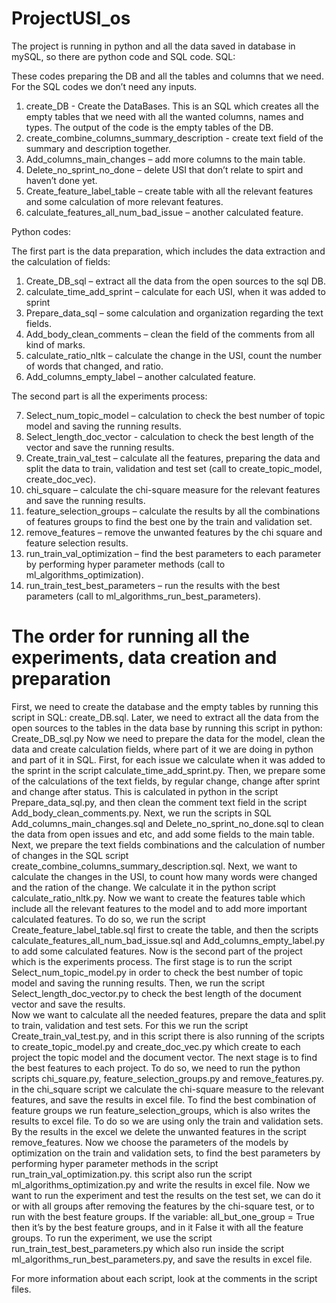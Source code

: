 # ProjectUSI_os
The project is running in python and all the data saved in database in mySQL, so there are python code and SQL code.
SQL:

These codes preparing the DB and all the tables and columns that we need.
For the SQL codes we don’t need any inputs.

1.	create_DB - Create the DataBases. This is an SQL which creates all the empty tables that we need with all the wanted columns, names and types. The output of the code is the empty tables of the DB.
2.	create_combine_columns_summary_description - create text field of the summary and description together.
3.	Add_columns_main_changes – add more columns to the main table.
4.	Delete_no_sprint_no_done – delete USI that don’t relate to spirt and haven’t done yet.
5.	Create_feature_label_table – create table with all the relevant features and some calculation of more relevant features.
6.	calculate_features_all_num_bad_issue – another calculated feature.

Python codes:

The first part is the data preparation, which includes the data extraction and the calculation of fields:

1.	Create_DB_sql – extract all the data from the open sources to the sql DB.
2.	calculate_time_add_sprint – calculate for each USI, when it was added to sprint
3.	Prepare_data_sql – some calculation and organization regarding the text fields.
4.	Add_body_clean_comments – clean the field of the comments from all kind of marks.
5.	calculate_ratio_nltk – calculate the change in the USI, count the number of words that changed, and ratio.
6.	Add_columns_empty_label – another calculated feature.

The second part is all the experiments process:

7.	Select_num_topic_model – calculation to check the best number of topic model and saving the running results.
8.	Select_length_doc_vector - calculation to check the best length of the vector and save the running results.
9.	Create_train_val_test –  calculate all the features, preparing the data and split the data to train, validation and test set (call to create_topic_model, create_doc_vec).
10.	chi_square – calculate the chi-square measure for the relevant features and save the running results.
11.	feature_selection_groups – calculate the results by all the combinations of features groups to find the best one by the train and validation set.
12.	remove_features – remove the unwanted features by the chi square and feature selection results.
13.	run_train_val_optimization – find the best parameters to each parameter by performing hyper parameter methods (call to ml_algorithms_optimization).
14.	run_train_test_best_parameters – run the results with the best parameters (call to ml_algorithms_run_best_parameters).





# The order for running all the experiments, data creation and preparation

First, we need to create the database and the empty tables by running this script in SQL:
create_DB.sql.
Later, we need to extract all the data from the open sources to the tables in the data base by running this script in python: Create_DB_sql.py
Now we need to prepare the data for the model, clean the data and create calculation fields, where part of it we are doing in python and part of it in SQL. 
First, for each issue we calculate when it was added to the sprint in the script calculate_time_add_sprint.py. 
Then, we prepare some of the calculations of the text fields, by regular change, change after sprint and change after status. This is calculated in python in the script Prepare_data_sql.py, and then clean the comment text field in the script Add_body_clean_comments.py.
Next, we run the scripts in SQL Add_columns_main_changes.sql and Delete_no_sprint_no_done.sql to clean the data from open issues and etc, and add some fields to the main table.
Next, we prepare the text fields combinations and the calculation of number of changes in the SQL script create_combine_columns_summary_description.sql. 
Next, we want to calculate the changes in the USI, to count how many words were changed and the ration of the change. We calculate it in the python script calculate_ratio_nltk.py.
Now we want to create the features table which include all the relevant features to the model and to add more important calculated features. To do so, we run the script Create_feature_label_table.sql first to create the table, and then the scripts calculate_features_all_num_bad_issue.sql and Add_columns_empty_label.py to add some calculated features.
Now is the second part of the project which is the experiments process.
The first stage is to run the script Select_num_topic_model.py in order to check the best number of topic model and saving the running results. Then, we run the script Select_length_doc_vector.py to check the best length of the document vector and save the results.  
Now we want to calculate all the needed features, prepare the data and split to train, validation and test sets. For this we run the script Create_train_val_test.py, and in this script there is also running of the scripts to create_topic_model.py and create_doc_vec.py which create to each project the topic model and the document vector. 
The next stage is to find the best features to each project. To do so, we need to run the python scripts 
chi_square.py, feature_selection_groups.py and remove_features.py. in the chi_square script we calculate the chi-square measure to the relevant features, and save the results  in excel file. To find the best combination of feature groups we run feature_selection_groups, which is also writes the results to excel file. To do so we are using only the train and validation sets. By the results in the excel we delete the unwanted features in the script remove_features.
Now we choose the parameters of the models by optimization on the train and validation sets, to find the best parameters by performing hyper parameter methods in the script run_train_val_optimization.py. this script also run the script ml_algorithms_optimization.py and write the results in excel file.
Now we want to run the experiment and test the results on the test set, we can do it or with all groups after removing the features by the chi-square test, or to run with the best feature groups. If the variable:  all_but_one_group = True then it’s by the best feature groups, and in it False it with all the feature groups. To run the experiment, we use the script run_train_test_best_parameters.py which also run inside the script ml_algorithms_run_best_parameters.py, and save the results in excel file.

For more information about each script, look at the comments in the script files. 

